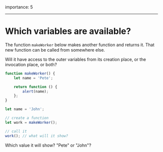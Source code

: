 importance: 5

---

# Which variables are available?

The function `makeWorker` below makes another function and returns it. That new function can be called from somewhere else.

Will it have access to the outer variables from its creation place, or the invocation place, or both?

```js
function makeWorker() {
    let name = 'Pete';

    return function () {
        alert(name);
    };
}

let name = 'John';

// create a function
let work = makeWorker();

// call it
work(); // what will it show?
```

Which value it will show? "Pete" or "John"?
